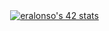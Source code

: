 <style>
#stats {
  width: 100vw;
  text-align:center;
 }
</style>

<div id="stats">
  <a href="https://github.com/JaeSeoKim/badge42">
    <img src="https://badge42.vercel.app/api/v2/cl9gs40hi00540hl4ml1s4fw0/stats?cursusId=21&coalitionId=206" alt="eralonso's 42 stats" />
  </a>
 </div>
